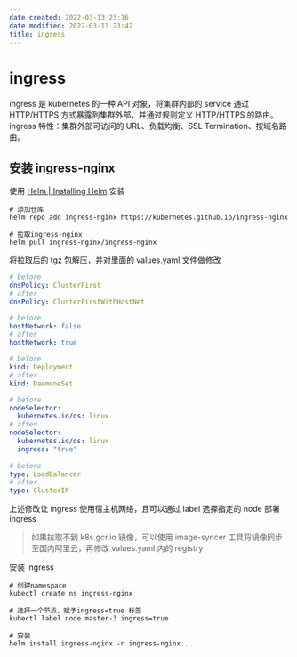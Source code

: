 ```yaml
---
date created: 2022-03-13 23:16
date modified: 2022-03-13 23:42
title: ingress
---
```

# ingress
ingress 是 kubernetes 的一种 API 对象，将集群内部的 service 通过 HTTP/HTTPS 方式暴露到集群外部，并通过规则定义 HTTP/HTTPS 的路由。
ingress 特性：集群外部可访问的 URL、负载均衡、SSL Termination、按域名路由。

## 安装 ingress-nginx
使用 [Helm | Installing Helm](https://helm.sh/docs/intro/install/) 安装
```shell
# 添加仓库
helm repo add ingress-nginx https://kubernetes.github.io/ingress-nginx

# 拉取ingress-nginx
helm pull ingress-nginx/ingress-nginx
```

将拉取后的 tgz 包解压，并对里面的 values.yaml 文件做修改
```yaml
# before
dnsPolicy: ClusterFirst
# after
dnsPolicy: ClusterFirstWithHostNet

# before
hostNetwork: false
# after
hostNetwork: true

# before
kind: Deployment
# after
kind: DaemoneSet

# before
nodeSelector:
  kubernetes.io/os: linux
# after
nodeSelector:
  kubernetes.io/os: linux
  ingress: "true"
  
# before
type: LoadBalancer
# after
type: ClusterIP
```
上述修改让 ingress 使用宿主机网络，且可以通过 label 选择指定的 node 部署 ingress

> 如果拉取不到 k8s.gcr.io 镜像，可以使用 image-syncer 工具将镜像同步至国内阿里云，再修改 values.yaml 内的 registry

安装 ingress
```shell
# 创建namespace
kubectl create ns ingress-nginx

# 选择一个节点，赋予ingress=true 标签
kubectl label node master-3 ingress=true

# 安装
helm install ingress-nginx -n ingress-nginx .
```